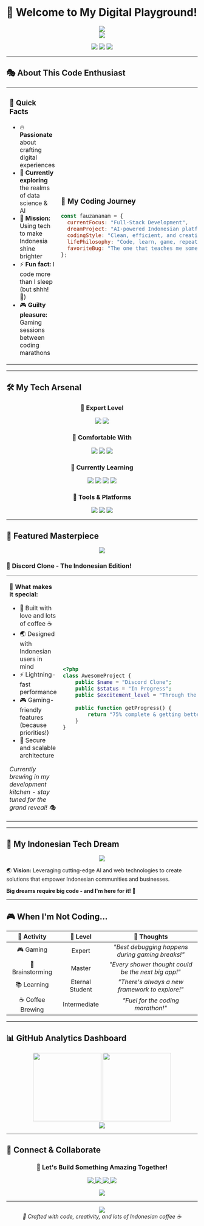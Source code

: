 # 🌟 Welcome to My Digital Playground! 

<div align="center">
  <img src="https://capsule-render.vercel.app/api?type=waving&color=gradient&customColorList=6,11,20&height=200&section=header&text=Hey,%20I'm%20Fauzananam!%20✨&fontSize=40&fontAlign=50&fontAlignY=35&desc=Where%20Code%20Meets%20Creativity%20🚀&descAlign=50&descAlignY=55" />
</div>

<div align="center">
  <img src="https://readme-typing-svg.herokuapp.com?font=Fira+Code&size=22&duration=3000&pause=1000&color=00D4AA&center=true&vCenter=true&width=435&lines=Software+Developer+%F0%9F%91%A8%E2%80%8D%F0%9F%92%BB;Ambitious+Technologist+%F0%9F%9A%80;Indonesian+Dreamer+%F0%9F%87%AE%F0%9F%87%A9;Lifelong+Learner+%F0%9F%93%9A;Gaming+Enthusiast+%F0%9F%8E%AE" />
</div>

<p align="center">
  <img src="https://komarev.com/ghpvc/?username=Fauzananam&color=brightgreen&style=for-the-badge&label=Profile+Views" />
  <img src="https://img.shields.io/badge/Focus-Full%20Stack%20Development-brightgreen?style=for-the-badge" />
  <img src="https://img.shields.io/badge/Lives-Indonesia%20🇮🇩-red?style=for-the-badge" />
</p>

---

## 🎭 About This Code Enthusiast

<table>
<tr>
<td width="50%">

### 🌈 Quick Facts
- 🔥 **Passionate** about crafting digital experiences
- 🌱 **Currently exploring** the realms of data science & AI
- 🎯 **Mission:** Using tech to make Indonesia shine brighter
- ⚡ **Fun fact:** I code more than I sleep (but shhh! 🤫)
- 🎮 **Guilty pleasure:** Gaming sessions between coding marathons

</td>
<td width="50%">

### 🎨 My Coding Journey
```javascript
const fauzananam = {
  currentFocus: "Full-Stack Development",
  dreamProject: "AI-powered Indonesian platform",
  codingStyle: "Clean, efficient, and creative",
  lifePhilosophy: "Code, learn, game, repeat! 🔄",
  favoriteBug: "The one that teaches me something new"
};
```

</td>
</tr>
</table>

---

## 🛠️ My Tech Arsenal

<div align="center">

### 💪 **Expert Level**
<p>
  <img src="https://img.shields.io/badge/Laravel-FF2D20?style=for-the-badge&logo=laravel&logoColor=white" />
  <img src="https://img.shields.io/badge/PHP-777BB4?style=for-the-badge&logo=php&logoColor=white" />
</p>

### 🎯 **Comfortable With**
<p>
  <img src="https://img.shields.io/badge/JavaScript-F7DF1E?style=for-the-badge&logo=javascript&logoColor=black" />
  <img src="https://img.shields.io/badge/HTML5-E34F26?style=for-the-badge&logo=html5&logoColor=white" />
  <img src="https://img.shields.io/badge/CSS3-1572B6?style=for-the-badge&logo=css3&logoColor=white" />
</p>

### 🌱 **Currently Learning**
<p>
  <img src="https://img.shields.io/badge/React-61DAFB?style=for-the-badge&logo=react&logoColor=black" />
  <img src="https://img.shields.io/badge/Next.js-000000?style=for-the-badge&logo=nextdotjs&logoColor=white" />
  <img src="https://img.shields.io/badge/Python-3776AB?style=for-the-badge&logo=python&logoColor=white" />
  <img src="https://img.shields.io/badge/Node.js-339933?style=for-the-badge&logo=nodedotjs&logoColor=white" />
</p>

### 🔧 **Tools & Platforms**
<p>
  <img src="https://img.shields.io/badge/Git-F05032?style=for-the-badge&logo=git&logoColor=white" />
  <img src="https://img.shields.io/badge/VS%20Code-007ACC?style=for-the-badge&logo=visualstudiocode&logoColor=white" />
  <img src="https://img.shields.io/badge/MySQL-4479A1?style=for-the-badge&logo=mysql&logoColor=white" />
</p>

</div>

---

## 🌟 Featured Masterpiece

<div align="center">
  <img src="https://github-readme-streak-stats.herokuapp.com?user=Fauzananam&theme=tokyonight&hide_border=true&border_radius=10" />
</div>

### 🎪 **Discord Clone - The Indonesian Edition!**

<table>
<tr>
<td width="60%">

🚀 **What makes it special:**
- 🎨 Built with love and lots of coffee ☕
- 🌏 Designed with Indonesian users in mind
- ⚡ Lightning-fast performance 
- 🎮 Gaming-friendly features (because priorities!)
- 🔐 Secure and scalable architecture

*Currently brewing in my development kitchen - stay tuned for the grand reveal! 🎭*

</td>
<td width="40%">

```php
<?php
class AwesomeProject {
    public $name = "Discord Clone";
    public $status = "In Progress";
    public $excitement_level = "Through the roof! 🚀";
    
    public function getProgress() {
        return "75% complete & getting better!";
    }
}
```

</td>
</tr>
</table>

---

## 🎯 My Indonesian Tech Dream

<div align="center">
  <img src="https://readme-typing-svg.herokuapp.com?font=Fira+Code&size=18&duration=2000&pause=1000&color=FF6B6B&center=true&vCenter=true&width=600&lines=Building+the+future+of+Indonesian+technology+%F0%9F%87%AE%F0%9F%87%A9;One+line+of+code+at+a+time+%F0%9F%92%BB;Making+AI+accessible+for+everyone+%F0%9F%A4%96;Dreaming+big%2C+coding+bigger+%E2%9C%A8" />
</div>

🌏 **Vision:** Leveraging cutting-edge AI and web technologies to create solutions that empower Indonesian communities and businesses.

**Big dreams require big code - and I'm here for it! 💪**

---

## 🎮 When I'm Not Coding...

<div align="center">

| 🎯 **Activity** | 🌟 **Level** | 💭 **Thoughts** |
|:---:|:---:|:---:|
| 🎮 Gaming | Expert | *"Best debugging happens during gaming breaks!"* |
| 🤔 Brainstorming | Master | *"Every shower thought could be the next big app!"* |
| 📚 Learning | Eternal Student | *"There's always a new framework to explore!"* |
| ☕ Coffee Brewing | Intermediate | *"Fuel for the coding marathon!"* |

</div>

---

## 📊 GitHub Analytics Dashboard

<div align="center">
  <img height="180em" src="https://github-readme-stats.vercel.app/api?username=Fauzananam&show_icons=true&theme=tokyonight&include_all_commits=true&count_private=true&hide_border=true"/>
  <img height="180em" src="https://github-readme-stats.vercel.app/api/top-langs/?username=Fauzananam&layout=compact&langs_count=8&theme=tokyonight&hide_border=true"/>
</div>

<div align="center">
  <img src="https://github-readme-activity-graph.vercel.app/graph?username=Fauzananam&bg_color=1a1b27&color=be90f2&line=638fda&point=35aea1&area=true&hide_border=true" />
</div>

---

## 🌈 Connect & Collaborate

<div align="center">
  
  ### 🤝 **Let's Build Something Amazing Together!**
  
  <p>
    <a href="mailto:your.email@example.com">
      <img src="https://img.shields.io/badge/Email-D14836?style=for-the-badge&logo=gmail&logoColor=white" />
    </a>
    <a href="https://linkedin.com/in/yourprofile">
      <img src="https://img.shields.io/badge/LinkedIn-0077B5?style=for-the-badge&logo=linkedin&logoColor=white" />
    </a>
    <a href="https://twitter.com/yourhandle">
      <img src="https://img.shields.io/badge/Twitter-1DA1F2?style=for-the-badge&logo=twitter&logoColor=white" />
    </a>
    <a href="https://discord.gg/yourserver">
      <img src="https://img.shields.io/badge/Discord-5865F2?style=for-the-badge&logo=discord&logoColor=white" />
    </a>
  </p>
  
  <img src="https://readme-typing-svg.herokuapp.com?font=Fira+Code&size=16&duration=2000&pause=2000&color=36BCF7&center=true&vCenter=true&width=400&lines=%22Code+with+passion%2C+dream+with+purpose!%22;%22Every+bug+is+a+feature+in+disguise+%F0%9F%90%9B%22;%22Building+tomorrow%2C+one+commit+at+a+time%22" />
  
</div>

---

<div align="center">
  <img src="https://capsule-render.vercel.app/api?type=waving&color=gradient&customColorList=6,11,20&height=120&section=footer&text=Thanks%20for%20visiting!%20%F0%9F%91%8B&fontSize=24&fontAlign=50&fontAlignY=70" />
</div>

<div align="center">
  <i>🎨 Crafted with code, creativity, and lots of Indonesian coffee ☕</i>
</div>
